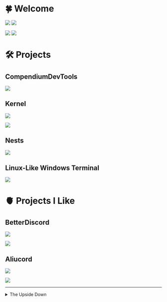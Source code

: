 # 🍀 Welcome

<a href="https://discord.gg/c9ESSur"><img src="https://shields.io/discord/459014303224168449?label=Discord&logo=discord&color=7289da" /></a>
<img src="https://visitor-badge.glitch.me/badge?page_id=Kyza.Kyza" />

<img src="https://github-readme-stats.vercel.app/api?username=Kyza&theme=dark&hide=['issues']&show_icons=true" />
<img src="https://github-readme-stats.vercel.app/api/top-langs/?username=Kyza&layout=compact&theme=dark" />

# 🛠️ Projects

## CompendiumDevTools

<a href="https://github.com/CompendiumDevTools">
  <img src="https://github-readme-stats.vercel.app/api/pin?username=CompendiumDevTools&repo=library&theme=dark" />
</a>

## Kernel

<a href="https://discord.gg/8mPTjTZ4SZ"><img src="https://shields.io/discord/891039687785996328?label=Discord&logo=discord&color=7289da" /></a>

<a href="https://github.com/kernel-mod">
  <img src="https://github-readme-stats.vercel.app/api/pin?username=kernel-mod&repo=electron&theme=dark" />
</a>

## Nests

<a href="https://github.com/Kyza/nests">
  <img src="https://github-readme-stats.vercel.app/api/pin?username=Kyza&repo=nests&theme=dark" />
</a>

## Linux-Like Windows Terminal

<a href="https://github.com/Kyza/linux-like-windows-terminal">
  <img src="https://github-readme-stats.vercel.app/api/pin?username=Kyza&repo=linux-like-windows-terminal&theme=dark" />
</a>

# 🫀 Projects I Like

## BetterDiscord

<a href="https://discord.gg/0Tmfo5ZbORCRqbAd"><img src="https://shields.io/discord/86004744966914048?label=Discord&logo=discord&color=7289da" /></a>

<a href="https://github.com/BetterDiscord/BetterDiscord">
  <img src="https://github-readme-stats.vercel.app/api/pin?username=BetterDiscord&repo=BetterDiscord&theme=dark" />
</a>

## Aliucord

<a href="https://discord.gg/EsNDvBaHVU"><img src="https://shields.io/discord/811255666990907402?label=Discord&logo=discord&color=7289da" /></a>

<a href="https://github.com/Aliucord/Aliucord">
  <img src="https://github-readme-stats.vercel.app/api/pin?username=Aliucord&repo=Aliucord&theme=dark" />
</a>

---

<details>
  <summary>The Upside Down</summary>
  
  <img src="/mick_rory.webp" />
</details>
